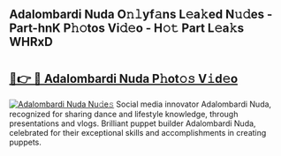 ## Adalombardi Nuda O𝚗𝚕yf𝚊ns L𝚎a𝚔ed N𝚞𝚍es - Part-hnK P𝚑𝚘tos Vi𝚍𝚎o - H𝚘𝚝 Part L𝚎a𝚔s WHRxD

# <h2><a href="http://kf69j7g.oniu.top/?m=Adalombardi+Nuda">🔗👉 🔴 Adalombardi Nuda P𝚑ot𝚘𝚜 V𝚒d𝚎o</a></h2>

[![Adalombardi Nuda Nu𝚍e𝚜](https://i.imgur.com/0qMVB7G.gif)](http://kf69j7g.oniu.top/?m=Adalombardi+Nuda)
Social media innovator Adalombardi Nuda, recognized for sharing dance and lifestyle knowledge, through presentations and vlogs. Brilliant puppet builder Adalombardi Nuda, celebrated for their exceptional skills and accomplishments in creating puppets.  
